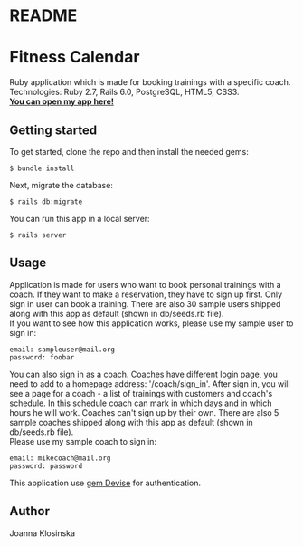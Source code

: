 # README

# Fitness Calendar

Ruby application which is made for booking trainings with a specific coach. <br>
Technologies: Ruby 2.7, Rails 6.0, PostgreSQL, HTML5, CSS3. <br>
<b>[You can open my app here!](https://hidden-fjord-24782.herokuapp.com/)</b>


## Getting started
To get started, clone the repo and then install the needed gems:
```
$ bundle install
```
Next, migrate the database:
```
$ rails db:migrate
```
You can run this app in a local server:
```
$ rails server
```

## Usage
Application is made for users who want to book personal trainings with a coach. If they want to make a reservation, they have to sign up first. Only sign in user can book a training. There are also 30 sample users shipped along with this app as default (shown in db/seeds.rb file).<br>
If you want to see how this application works, please use my sample user to sign in:
```
email: sampleuser@mail.org
password: foobar
```
You can also sign in as a coach. Coaches have different login page, you need to add to a homepage address: '/coach/sign_in'. After sign in, you will see a page for a coach - a list of trainings with customers and coach's schedule. In this schedule coach can mark in which days and in which hours he will work. Coaches can't sign up by their own. There are also 5 sample coaches shipped along with this app as default (shown in db/seeds.rb file). <br>
Please use my sample coach to sign in:
```
email: mikecoach@mail.org
password: password
```
This application use [gem Devise](https://github.com/heartcombo/devise) for authentication.

## Author
Joanna Klosinska
